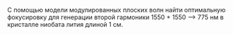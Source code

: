 С помощью модели модулированных плоских волн найти оптимальную фокусировку для
генерации второй гармоники 1550 + 1550 –> 775 нм в кристалле ниобата лития длиной 1 см.
